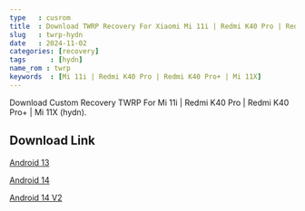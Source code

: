 ```yaml
---
type   : cusrom
title  : Download TWRP Recovery For Xiaomi Mi 11i | Redmi K40 Pro | Redmi K40 Pro+ | Mi 11X
slug   : twrp-hydn
date   : 2024-11-02
categories: [recovery]
tags      : [hydn]
name_rom : twrp
keywords  : [Mi 11i | Redmi K40 Pro | Redmi K40 Pro+ | Mi 11X]
---
```



Download Custom Recovery TWRP For Mi 11i | Redmi K40 Pro | Redmi K40 Pro+ | Mi 11X (hydn).


## Download Link
[Android 13](https://mega.nz/file/LZADCApB#ei0UJuCYOdXyByCAIyeeauKA85Tkr-9X20ftyHhBouI)

[Android 14](https://mega.nz/file/9ZIVDQxB#5Bt5Lwy0GG-bwdbFQACeqTFRA_i2mcrP7aotF7EbYDw)

[Android 14 V2](https://t.me/androidrootnet/19)
